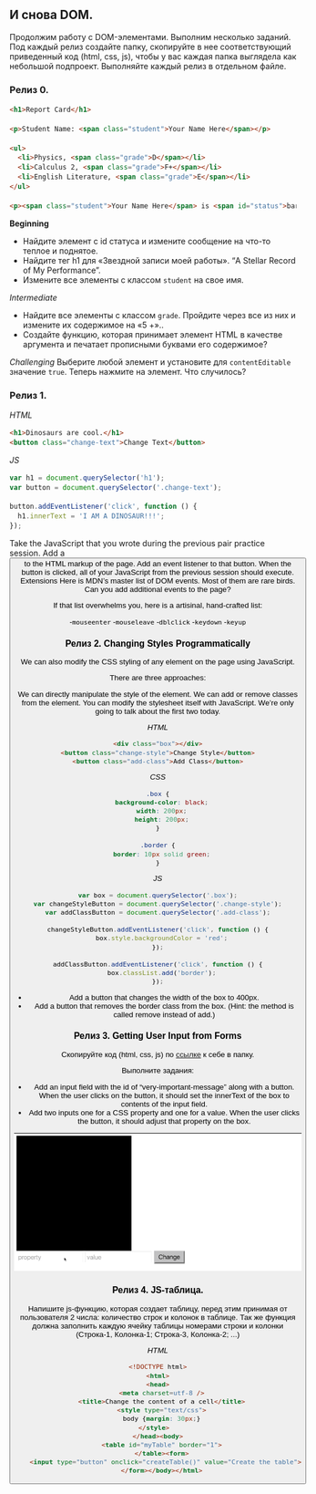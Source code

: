 ## И снова DOM.

Продолжим работу с DOM-элементами. Выполним несколько заданий. Под каждый релиз создайте папку, скопируйте в нее соответствующий приведенный код (html, css, js), чтобы у вас каждая папка выглядела как небольшой подпроект. Выполняйте каждый релиз в отдельном файле.


### Релиз 0.

```html
<h1>Report Card</h1>

<p>Student Name: <span class="student">Your Name Here</span></p>

<ul>
  <li>Physics, <span class="grade">D</span></li>
  <li>Calculus 2, <span class="grade">F+</span></li>
  <li>English Literature, <span class="grade">E</span></li>
</ul>

<p><span class="student">Your Name Here</span> is <span id="status">barely passing.<span></p>
```

__Beginning__
* Найдите элемент с id статуса и измените сообщение на что-то теплое и поднятое.
* Найдите тег h1 для «Звездной записи моей работы». “A Stellar Record of My Performance”.
* Измените все элементы с классом `student` на свое имя.


_Intermediate_
* Найдите все элементы с классом `grade`. Пройдите через все из них и измените их содержимое на «5 +»..
* Создайте функцию, которая принимает элемент HTML в качестве аргумента и печатает прописными буквами его содержимое?

_Challenging_
Выберите любой элемент и установите для `contentEditable` значение `true`. Теперь нажмите на элемент. Что случилось?

### Релиз 1.

_HTML_
```html
<h1>Dinosaurs are cool.</h1>
<button class="change-text">Change Text</button>
```

_JS_
```javascript
var h1 = document.querySelector('h1');
var button = document.querySelector('.change-text');

button.addEventListener('click', function () {
  h1.innerText = 'I AM A DINOSAUR!!!';
});
```

Take the JavaScript that you wrote during the previous pair practice session.
Add a <button> to the HTML markup of the page.
Add an event listener to that button.
When the button is clicked, all of your JavaScript from the previous session should execute.
Extensions
Here is MDN’s master list of DOM events. Most of them are rare birds. Can you add additional events to the page?

If that list overwhelms you, here is a artisinal, hand-crafted list:

-`mouseenter`
-`mouseleave`
-`dblclick`
-`keydown`
-`keyup`


### Релиз 2. Changing Styles Programmatically


We can also modify the CSS styling of any element on the page using JavaScript.

There are three approaches:

We can directly manipulate the style of the element.
We can add or remove classes from the element.
You can modify the stylesheet itself with JavaScript.
We’re only going to talk about the first two today.

_HTML_
```html
<div class="box"></div>
<button class="change-style">Change Style</button>
<button class="add-class">Add Class</button>
```
_CSS_
```css
.box {
  background-color: black;
  width: 200px;
  height: 200px;
}

.border {
  border: 10px solid green;
}
```
_JS_
```javascript
var box = document.querySelector('.box');
var changeStyleButton = document.querySelector('.change-style');
var addClassButton = document.querySelector('.add-class');

changeStyleButton.addEventListener('click', function () {
  box.style.backgroundColor = 'red';
});

addClassButton.addEventListener('click', function () {
  box.classList.add('border');
});
```

* Add a button that changes the width of the box to 400px.
* Add a button that removes the border class from the box. (Hint: the method is called remove instead of add.)



### Релиз 3. Getting User Input from Forms
Скопируйте код (html, css, js) по [ссылке](https://codepen.io/team/turing/pen/akwjjr) к себе в папку.

Выполните задания:
* Add an input field with the id of “very-important-message” along with a button. When the user clicks on the button, it should set the innerText of the box to contents of the input field.
* Add two inputs one for a CSS property and one for a value. When the user clicks the button, it should adjust that property on the box.

![Пример](css-modifier.gif)


### Релиз 4. JS-таблица.
Напишите js-функцию, которая создает таблицу, перед этим принимая от пользователя 2 числа: количество строк и колонок в таблице. Так же функция должна заполнить каждую ячейку таблицы номерами строки и колонки (Строка-1, Колонка-1; Строка-3, Колонка-2; ...)

_HTML_
```html
<!DOCTYPE html>
<html>
<head>
  <meta charset=utf-8 />
  <title>Change the content of a cell</title>
  <style type="text/css">
  body {margin: 30px;}
</style>  
</head><body>
  <table id="myTable" border="1">
  </table><form>
    <input type="button" onclick="createTable()" value="Create the table">
  </form></body></html>
```
